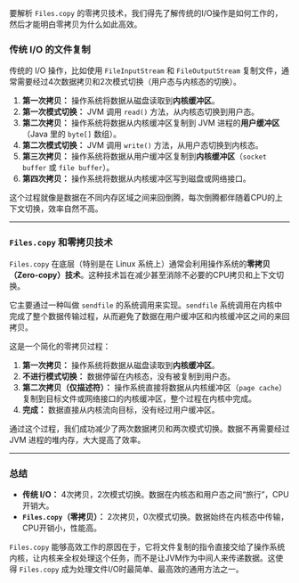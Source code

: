 要解析 `Files.copy` 的零拷贝技术，我们得先了解传统的I/O操作是如何工作的，然后才能明白零拷贝为什么如此高效。

### 传统 I/O 的文件复制

传统的 I/O 操作，比如使用 `FileInputStream` 和 `FileOutputStream` 复制文件，通常需要经过4次数据拷贝和2次模式切换（用户态与内核态的切换）。

1.  **第一次拷贝：** 操作系统将数据从磁盘读取到**内核缓冲区**。
2.  **第一次模式切换：** JVM 调用 `read()` 方法，从内核态切换到用户态。
3.  **第二次拷贝：** 操作系统将数据从内核缓冲区复制到 JVM 进程的**用户缓冲区**（Java 里的 `byte[]` 数组）。
4.  **第二次模式切换：** JVM 调用 `write()` 方法，从用户态切换到内核态。
5.  **第三次拷贝：** 操作系统将数据从用户缓冲区复制到**内核缓冲区**（`socket buffer` 或 `file buffer`）。
6.  **第四次拷贝：** 操作系统将数据从内核缓冲区写到磁盘或网络接口。

这个过程就像是数据在不同内存区域之间来回倒腾，每次倒腾都伴随着CPU的上下文切换，效率自然不高。

---

### `Files.copy` 和零拷贝技术

`Files.copy` 在底层（特别是在 Linux 系统上）通常会利用操作系统的**零拷贝（Zero-copy）技术**。这种技术旨在减少甚至消除不必要的CPU拷贝和上下文切换。

它主要通过一种叫做 `sendfile` 的系统调用来实现。`sendfile` 系统调用在内核中完成了整个数据传输过程，从而避免了数据在用户缓冲区和内核缓冲区之间的来回拷贝。

这是一个简化的零拷贝过程：

1.  **第一次拷贝：** 操作系统将数据从磁盘读取到**内核缓冲区**。
2.  **不进行模式切换：** 数据停留在内核态，没有被复制到用户态。
3.  **第二次拷贝（仅描述符）：** 操作系统直接将数据从内核缓冲区（`page cache`）复制到目标文件或网络接口的内核缓冲区，整个过程在内核中完成。
4.  **完成：** 数据直接从内核流向目标，没有经过用户缓冲区。

通过这个过程，我们成功减少了两次数据拷贝和两次模式切换。数据不再需要经过 JVM 进程的堆内存，大大提高了效率。

---

### 总结

- **传统 I/O：** 4次拷贝，2次模式切换。数据在内核态和用户态之间“旅行”，CPU开销大。
- **`Files.copy`（零拷贝）：** 2次拷贝，0次模式切换。数据始终在内核态中传输，CPU开销小，性能高。

`Files.copy` 能够高效工作的原因在于，它将文件复制的指令直接交给了操作系统内核，让内核来全权处理这个任务，而不是让JVM作为中间人来传递数据。这使得 `Files.copy` 成为处理文件I/O时最简单、最高效的通用方法之一。